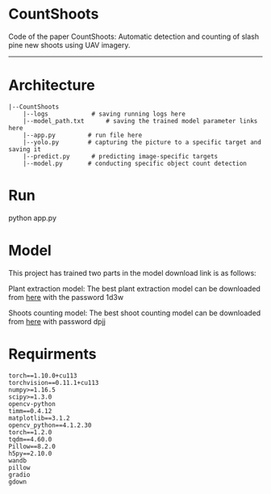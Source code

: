 # CountShoots

Code of the paper CountShoots: Automatic detection and counting of slash pine new shoots using UAV imagery.
***
# Architecture
```
|--CountShoots
    |--logs            # saving running logs here
    |--model_path.txt      # saving the trained model parameter links here
    |--app.py         # run file here
    |--yolo.py        # capturing the picture to a specific target and saving it
    |--predict.py      # predicting image-specific targets
    |--model.py       # conducting specific object count detection
```
# Run
python app.py

# Model
This project has trained two parts in the model download link is as follows: 

Plant extraction model: The best plant extraction model can be downloaded from [here](https://pan.baidu.com/s/1aZN_R5_FNIYxJXmpY9vkxw?pwd=1d3w) with the password 1d3w

Shoots counting model: The best shoot counting model can be downloaded from [here](https://pan.baidu.com/s/1eBBIN5PlB_HAnVkzhiElMA?pwd=dpjj) with password dpjj

# Requirments
```
torch==1.10.0+cu113
torchvision==0.11.1+cu113
numpy>=1.16.5
scipy>=1.3.0
opencv-python
timm==0.4.12
matplotlib==3.1.2
opencv_python==4.1.2.30
torch==1.2.0
tqdm==4.60.0
Pillow==8.2.0
h5py==2.10.0 
wandb 
pillow
gradio
gdown
```
